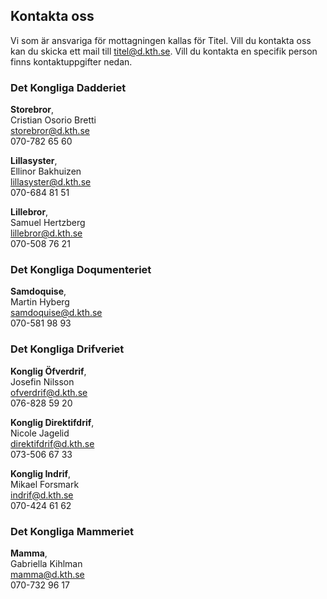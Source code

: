 ## Kontakta oss

Vi som är ansvariga för mottagningen kallas för Titel. Vill du kontakta oss kan du skicka ett mail till [titel@d.kth.se](mailto:titel@d.kth.se). Vill du kontakta en specifik person finns kontaktuppgifter nedan.


### Det Kongliga Dadderiet 
**Storebror**, <br />
Cristian Osorio Bretti<br />
[storebror@d.kth.se](mailto:storebror@d.kth.se)<br />
070-782 65 60

**Lillasyster**, <br />
Ellinor Bakhuizen<br />
[lillasyster@d.kth.se](mailto:lillasyster@d.kth.se)<br />
070-684 81 51

**Lillebror**, <br />
Samuel Hertzberg<br />
[lillebror@d.kth.se](mailto:lillebror@d.kth.se)<br />
070-508 76 21 

### Det Kongliga Doqumenteriet
**Samdoquise**, <br />
Martin Hyberg<br />
[samdoquise@d.kth.se](mailto:samdoquise@d.kth.se)<br />
070-581 98 93

### Det Kongliga Drifveriet
**Konglig Öfverdrif**, <br />
Josefin Nilsson<br />
[ofverdrif@d.kth.se](mailto:ofverdrif@d.kth.se)<br />
076-828 59 20

**Konglig Direktifdrif**, <br />
Nicole Jagelid <br />
[direktifdrif@d.kth.se](mailto:direktifdrif@d.kth.se)<br />
073-506 67 33

**Konglig Indrif**, <br />
Mikael Forsmark<br />
[indrif@d.kth.se](mailto:indrif@d.kth.se)<br />
070-424 61 62 

### Det Kongliga Mammeriet
**Mamma**, <br />
Gabriella Kihlman<br />
[mamma@d.kth.se](mailto:mamma@d.kth.se)<br />
070-732 96 17 

